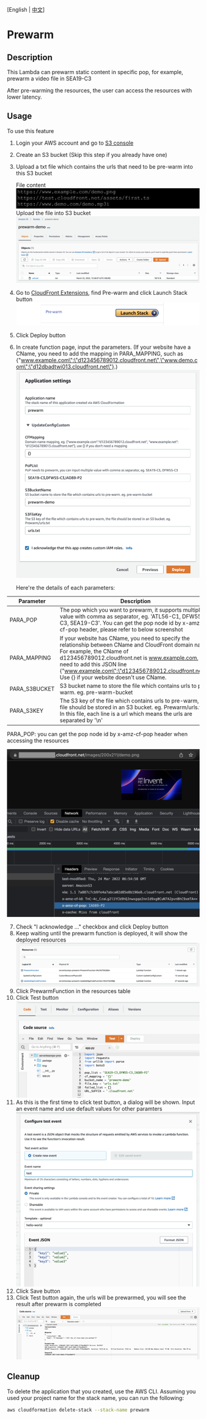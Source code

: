 [English | [中文](./README-cn.md)]

# Prewarm

## Description

This Lambda can prewarm static content in specific pop, for example, prewarm a video file in SEA19-C3

After pre-warming the resources, the user can access the resources with lower latency.


## Usage

To use this feature

1. Login your AWS account and go to [S3 console](https://s3.console.aws.amazon.com/s3/home)
2. Create an S3 bucket (Skip this step if you already have one)
3. Upload a txt file which contains the urls that need to be pre-warm into this S3 bucket
    
    File content
![url](./images/url.png)
    Upload the file into S3 bucket
![s3](./images/s3.png)

4. Go to [CloudFront Extensions](https://awslabs.github.io/aws-cloudfront-extensions/en/deployment/), find Pre-warm and click Launch Stack button
![deploy](./images/deployment.png)
5. Click Deploy button
6. In create function page, input the parameters. (If your website have a CName, you need to add the mapping in PARA_MAPPING, such as {\"www.example.com\":\"d123456789012.cloudfront.net\",\"www.demo.com\":\"d12dbadtwi013.cloudfront.net\"}.)
![para](./images/para.png)
  
  
   Here're the details of each parameters:

  | Parameter | Description |
  |  ----  | ----  | 
  | PARA_POP | The pop which you want to prewarm, it supports multiple value with comma as separator, eg. 'ATL56-C1, DFW55-C3, SEA19-C3'. You can get the pop node id by x-amz-cf-pop header, please refer to below screenshot |
  | PARA_MAPPING | If your website has CName, you need to specify the relationship between CName and CloudFront domain name. For example, the CName of d123456789012.cloudfront.net is www.example.com, you need to add this JSON line {\"www.example.com\":\"d123456789012.cloudfront.net\"}. Use {} if your website doesn't use CName. |
  | PARA_S3BUCKET  | S3 bucket name to store the file which contains urls to pre-warm. eg. pre-warm-bucket |
  | PARA_S3KEY | The S3 key of the file which contains urls to pre-warm, the file should be stored in an S3 bucket. eg. Prewarm/urls.txt. In this file, each line is a url which means the urls are separated by '\n' |

  PARA_POP: you can get the pop node id by x-amz-cf-pop header when accessing the resources
  
  ![pop](./images/pop.png)

7. Check "I acknowledge ..." checkbox and click Deploy button
8. Keep waiting until the prewarm function is deployed, it will show the deployed resources
  ![res](./images/res.png)
9. Click PrewarmFunction in the resources table
10. Click Test button
![test_button](./images/test_button.png)
11. As this is the first time to click test button, a dialog will be shown. Input an event name and use default values for other paramters
![test_para](./images/test_para.png)
12. Click Save button
13. Click Test button again, the urls will be prewarmed, you will see the result after prewarm is completed
![result](./images/result.png)




## Cleanup

To delete the application that you created, use the AWS CLI. Assuming you used your project name for the stack name, you can run the following:

```bash
aws cloudformation delete-stack --stack-name prewarm
```

